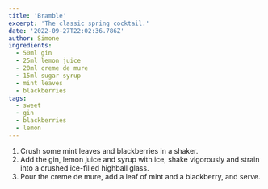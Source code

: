 ```yaml
---
title: 'Bramble'
excerpt: 'The classic spring cocktail.'
date: '2022-09-27T22:02:36.786Z'
author: Simone
ingredients:
  - 50ml gin
  - 25ml lemon juice
  - 20ml creme de mure
  - 15ml sugar syrup
  - mint leaves
  - blackberries
tags:
  - sweet
  - gin
  - blackberries
  - lemon
---
```


1. Crush some mint leaves and blackberries in a shaker.
1. Add the gin, lemon juice and syrup with ice, shake vigorously and strain into a crushed ice-filled highball glass.
1. Pour the creme de mure, add a leaf of mint and a blackberry, and serve.
